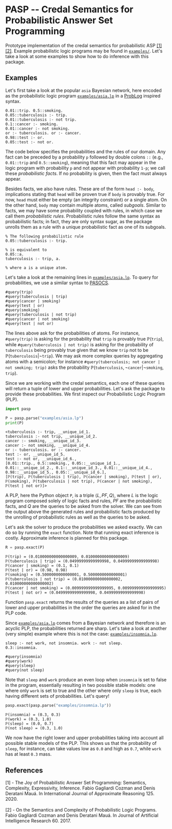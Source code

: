 # PASP -- Credal Semantics for Probabilistic Answer Set Programming

Prototype implementation of the credal semantics for probabilistic ASP [[1]](#ref-1)[[2]](#ref-2).
Example probabilistic logic programs may be found in [`examples/`](examples/). Let's take a look at
some examples to show how to do inference with this package.

## Examples

Let's first take a look at the popular `asia` Bayesian network, here encoded as the probabilistic
logic program [`examples/asia.lp`](examples/asia.lp) in a
[ProbLog](https://dtai.cs.kuleuven.be/problog/) inspired syntax.

```clingo
0.01::trip. 0.5::smoking.
0.05::tuberculosis :- trip.
0.01::tuberculosis :- not trip.
0.1::cancer :- smoking.
0.01::cancer :- not smoking.
or :- tuberculosis. or :- cancer.
0.98::test :- or.
0.05::test :- not or.
```

The code below specifies the probabilities and the rules of our domain. Any fact can be preceded by
a probability `p` followed by double colons `::` (e.g., `0.01::trip` and `0.5::smoking`), meaning
that this fact may appear in the logic program with probability `p` and not appear with probability
`1-p`; we call these *probabilistic facts*. If no probability is given, then the fact must always
appear.

Besides facts, we also have rules. These are of the form `head :- body`, implications stating that
`head` will be proven true if `body` is provably true. For now, `head` must either be empty (an
integrity constraint) or a single atom. On the other hand, `body` may contain multiple atoms,
called *subgoals*. Similar to facts, we may have some probability coupled with rules, in which case
we call them *probabilistic rules*. Probabilistic rules follow the same syntax as probabilistic
facts; in fact, they are only syntax sugar, as the package unrolls them as a rule with a unique
probabilistic fact as one of its subgoals.

```clingo
% The following probabilistic rule
0.05::tuberculosis :- trip.

% is equivalent to
0.05::a.
tuberculosis :- trip, a.

% where a is a unique atom.
```

Let's take a look at the remaining lines in [`examples/asia.lp`](examples/asia.lp). To query for
probabilities, we use a similar syntax to [PASOCS](https://arxiv.org/abs/2105.10908).

```clingo
#query(trip)
#query(tuberculosis | trip)
#query(cancer | smoking)
#query(test | or)
#query(smoking)
#query(tuberculosis | not trip)
#query(cancer | not smoking)
#query(test | not or)
```

The lines above ask for the probabilities of atoms. For instance, `#query(trip)` is asking for the
probability that `trip` is provably true $\mathbb{P}(\texttt{trip})$, while `#query(tuberculosis |
not trip)` is asking for the probability of `tuberculosis` being provably true given that we know
`trip` not to be $\mathbb{P}(\texttt{tuberculosis}|\neg\texttt{trip})$. We may ask more complex
queries by aggregating atoms with a semicolon; for instance `#query(tuberculosis; not cancer | not
smoking; trip)` asks the probability
$\mathbb{P}(\texttt{tuberculosis},\neg\texttt{cancer}|\neg\texttt{smoking},\texttt{trip})$.

Since we are working with the credal semantics, each one of these queries will return a tuple of
lower and upper probabilities. Let's ask the package to provide these probabilities. We first
inspect our Probabilistic Logic Program (PLP).

```python
import pasp

P = pasp.parse("examples/asia.lp")
print(P)
```
```
<tuberculosis :- trip, __unique_id_1.
tuberculosis :- not trip, __unique_id_2.
cancer :- smoking, __unique_id_3.
cancer :- not smoking, __unique_id_4.
or :- tuberculosis. or :- cancer.
test :- or, __unique_id_5.
test :- not or, __unique_id_6.,
[0.01::trip., 0.5::smoking., 0.05::__unique_id_1., 0.01::__unique_id_2., 0.1::__unique_id_3., 0.01::__unique_id_4., 0.98::__unique_id_5., 0.05::__unique_id_6.],
[ℙ(trip), ℙ(tuberculosis | trip), ℙ(cancer | smoking), ℙ(test | or), ℙ(smoking), ℙ(tuberculosis | not trip), ℙ(cancer | not smoking), ℙ(test | not or)]>
```

A PLP, here the Python object `P`, is a triple $\langle L,PF,Q \rangle$, where $L$ is the logic program composed
solely of logic facts and rules, $PF$ are the probabilistic facts, and $Q$ are the queries to be
asked from the solver. We can see from the output above the generated rules and probabilistic facts
produced by the unrolling of probabilistic rules as well as the queries to be asked.

Let's ask the solver to produce the probabilities we asked exactly. We can do so by running the
`exact` function. Note that running exact inference is costly. Approximate inference is planned for
this package.

```python
R = pasp.exact(P)
```
```
ℙ(trip) = (0.010000000000000009, 0.010000000000000009)
ℙ(tuberculosis | trip) = (0.04999999999999998, 0.04999999999999998)
ℙ(cancer | smoking) = (0.1, 0.1)
ℙ(test | or) = (0.98, 0.98)
ℙ(smoking) = (0.5000000000000001, 0.5000000000000001)
ℙ(tuberculosis | not trip) = (0.010000000000000002, 0.010000000000000002)
ℙ(cancer | not smoking) = (0.009999999999999995, 0.009999999999999995)
ℙ(test | not or) = (0.04999999999999998, 0.04999999999999998)
```

Function `pasp.exact` returns the results of the queries as a list of pairs of lower and upper
probabilities in the order the queries are asked for in the PLP code.

Since [`examples/asia.lp`](examples/asia.lp) comes from a Bayesian network and therefore is an
acyclic PLP, the probabilities returned are sharp. Let's take a look at another (very simple)
example where this is not the case: [`examples/insomnia.lp`](examples/insomnia.lp).

```clingo
sleep :- not work, not insomnia. work :- not sleep.
0.3::insomnia.

#query(insomnia)
#query(work)
#query(sleep)
#query(not sleep)
```

Note that `sleep` and `work` produce an even loop when `insomnia` is set to false in the program,
essentially resulting in two possible stable models: one where only `work` is set to true and the
other where only `sleep` is true, each having different sets of probabilities. Let's query!

```python
pasp.exact(pasp.parse("examples/insomnia.lp"))
```
```
ℙ(insomnia) = (0.3, 0.3)
ℙ(work) = (0.3, 1.0)
ℙ(sleep) = (0.0, 0.7)
ℙ(not sleep) = (0.3, 1.0)
```

We now have the right lower and upper probabilities taking into account all possible stable models
of the PLP. This shows us that the probability of `sleep`, for instance, can take values low as
`0.0` and high as `0.7`, while `work` has at least `0.3` mass.

## References

<div id="ref-1">[1] - The Joy of Probabilistic Answer Set Programming: Semantics, Complexity, Expressivity,
Inference. Fabio Gagliardi Cozman and Denis Deratani Mauá. In International Journal of Approximate
Reasoning 125. 2020.</div>
<br>

<div id="ref-2">[2] - On the Semantics and Complexity of Probabilistic Logic Programs. Fabio Gagliardi Cozman and
Denis Deratani Mauá. In Journal of Artificial Intelligence Research 60. 2017.</div>

